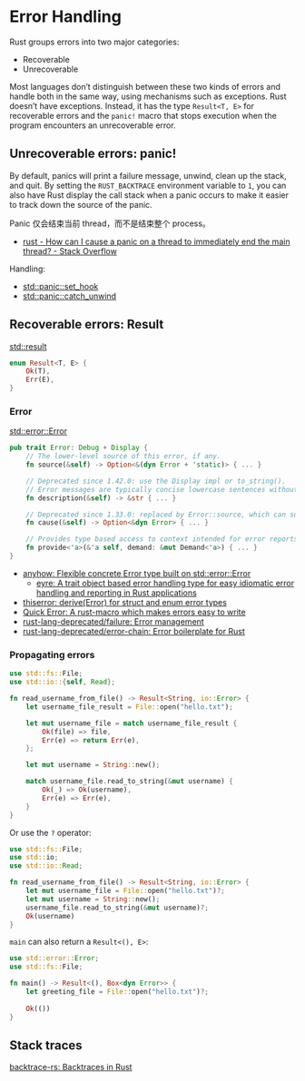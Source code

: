 # Error Handling
Rust groups errors into two major categories:
- Recoverable
- Unrecoverable

Most languages don’t distinguish between these two kinds of errors and handle both in the same way, using mechanisms such as exceptions. Rust doesn’t have exceptions. Instead, it has the type `Result<T, E>` for recoverable errors and the `panic!` macro that stops execution when the program encounters an unrecoverable error.

## Unrecoverable errors: panic!
By default, panics will print a failure message, unwind, clean up the stack, and quit. By setting the `RUST_BACKTRACE` environment variable to `1`, you can also have Rust display the call stack when a panic occurs to make it easier to track down the source of the panic.

Panic 仅会结束当前 thread，而不是结束整个 process。
- [rust - How can I cause a panic on a thread to immediately end the main thread? - Stack Overflow](https://stackoverflow.com/questions/35988775/how-can-i-cause-a-panic-on-a-thread-to-immediately-end-the-main-thread)

Handling:
- [std::panic::set_hook](https://doc.rust-lang.org/std/panic/fn.set_hook.html)
- [std::panic::catch_unwind](https://doc.rust-lang.org/std/panic/fn.catch_unwind.html)

## Recoverable errors: Result
[std::result](https://doc.rust-lang.org/std/result/index.html)
```rust
enum Result<T, E> {
    Ok(T),
    Err(E),
}
```

### Error
[std::error::Error](https://doc.rust-lang.org/std/error/trait.Error.html)
```rust
pub trait Error: Debug + Display {
    // The lower-level source of this error, if any.
    fn source(&self) -> Option<&(dyn Error + 'static)> { ... }

    // Deprecated since 1.42.0: use the Display impl or to_string().
    // Error messages are typically concise lowercase sentences without trailing punctuation.
    fn description(&self) -> &str { ... }

    // Deprecated since 1.33.0: replaced by Error::source, which can support downcasting.
    fn cause(&self) -> Option<&dyn Error> { ... }

    // Provides type based access to context intended for error reports.
    fn provide<'a>(&'a self, demand: &mut Demand<'a>) { ... }
}
```

- [anyhow: Flexible concrete Error type built on std::error::Error](https://github.com/dtolnay/anyhow)
  - [eyre: A trait object based error handling type for easy idiomatic error handling and reporting in Rust applications](https://github.com/yaahc/eyre)
- [thiserror: derive(Error) for struct and enum error types](https://github.com/dtolnay/thiserror)
- [Quick Error: A rust-macro which makes errors easy to write](https://github.com/tailhook/quick-error)
- [rust-lang-deprecated/failure: Error management](https://github.com/rust-lang-deprecated/failure)
- [rust-lang-deprecated/error-chain: Error boilerplate for Rust](https://github.com/rust-lang-deprecated/error-chain)

### Propagating errors
```rust
use std::fs::File;
use std::io::{self, Read};

fn read_username_from_file() -> Result<String, io::Error> {
    let username_file_result = File::open("hello.txt");

    let mut username_file = match username_file_result {
        Ok(file) => file,
        Err(e) => return Err(e),
    };

    let mut username = String::new();

    match username_file.read_to_string(&mut username) {
        Ok(_) => Ok(username),
        Err(e) => Err(e),
    }
}
```

Or use the `?` operator:
```rust
use std::fs::File;
use std::io;
use std::io::Read;

fn read_username_from_file() -> Result<String, io::Error> {
    let mut username_file = File::open("hello.txt")?;
    let mut username = String::new();
    username_file.read_to_string(&mut username)?;
    Ok(username)
}
```

`main` can also return a `Result<(), E>`:
```rust
use std::error::Error;
use std::fs::File;

fn main() -> Result<(), Box<dyn Error>> {
    let greeting_file = File::open("hello.txt")?;
    
    Ok(())
}
```

## Stack traces
[backtrace-rs: Backtraces in Rust](https://github.com/rust-lang/backtrace-rs)
